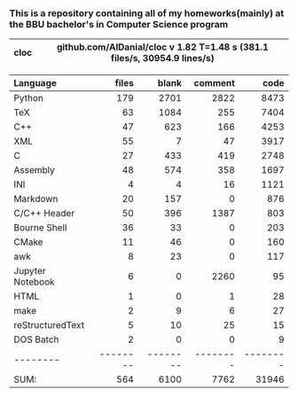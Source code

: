 ### This is a repository containing all of my homeworks(mainly) at the BBU bachelor's in Computer Science program


cloc|github.com/AlDanial/cloc v 1.82  T=1.48 s (381.1 files/s, 30954.9 lines/s)
--- | ---

Language|files|blank|comment|code
:-------|-------:|-------:|-------:|-------:
Python|179|2701|2822|8473
TeX|63|1084|255|7404
C++|47|623|166|4253
XML|55|7|47|3917
C|27|433|419|2748
Assembly|48|574|358|1697
INI|4|4|16|1121
Markdown|20|157|0|876
C/C++ Header|50|396|1387|803
Bourne Shell|36|33|0|203
CMake|11|46|0|160
awk|8|23|0|117
Jupyter Notebook|6|0|2260|95
HTML|1|0|1|28
make|2|9|6|27
reStructuredText|5|10|25|15
DOS Batch|2|0|0|9
--------|--------|--------|--------|--------
SUM:|564|6100|7762|31946

